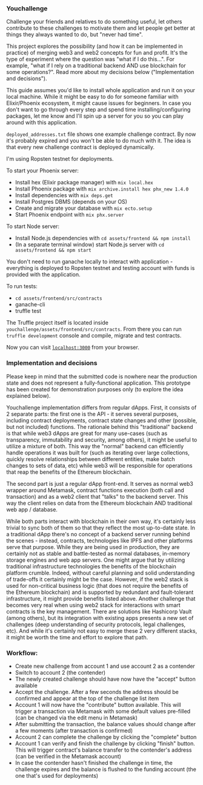 ### Youchallenge

Challenge your friends and relatives to do something useful, let others contribute to these challenges to motivate them and let people get better at things they always wanted to do, but "never had time".

This project explores the possibility (and how it can be implemented in practice) of merging web3 and web2 concepts for fun and profit. It's the type of experiment where the question was "what if I do this...". For example, "what if I rely on a traditional backend AND use blockchain for some operations?". Read more about my decisions below ("Implementation and decisions").

This guide assumes you'd like to install whole application and run it on your local machine. While it might be easy to do for someone familiar with Elixir/Phoenix ecosystem, it might cause issues for beginners. In case you don't want to go through every step and spend time installing/configuring packages, let me know and I'll spin up a server for you so you can play around with this application.

`deployed_addresses.txt` file shows one example challenge contract. By now it's probably expired and you won't be able to do much with it. The idea is that every new challenge contract is deployed dynamically.

I'm using Ropsten testnet for deployments.

To start your Phoenix server:
  * Install hex (Elixir package manager) with `mix local.hex`
  * Install Phoenix package with `mix archive.install hex phx_new 1.4.0`
  * Install dependencies with `mix deps.get`
  * Install Postgres DBMS (depends on your OS)
  * Create and migrate your database with `mix ecto.setup`
  * Start Phoenix endpoint with `mix phx.server`

To start Node server:
  * Install Node.js dependencies with `cd assets/frontend && npm install`
  * (In a separate terminal window) start Node.js server with `cd assets/frontend && npm start`

You don't need to run ganache locally to interact with application - everything is deployed to Ropsten testnet and testing account with funds is provided with the application.

To run tests:
  * `cd assets/frontend/src/contracts`
  * ganache-cli
  * truffle test

The Truffle project itself is located inside `youchallenge/assets/frontend/src/contracts`. From there you can run `truffle development` console and compile, migrate and test contracts.

Now you can visit [`localhost:3000`](http://localhost:3000) from your browser.

### Implementation and decisions

Please keep in mind that the submitted code is nowhere near the production state and does not represent a fully-functional application. This prototype has been created for demonstration purposes only (to explore the idea explained below).

Youchallenge implementation differs from regular dApps. First, it consists of 2 separate parts: the first one is the API - it serves several purposes, including contract deployments, contract state changes and other (possible, but not included) functions. The rationale behind this "traditional" backend is that while web3 dApps are great for many use-cases (such as transparency, immutability and security, among others), it might be useful to utilize a mixture of both. This way the "normal" backend can efficiently handle operations it was built for (such as iterating over large collections, quickly resolve relationships between different entities, make batch changes to sets of data, etc) while web3 will be responsible for operations that reap the benefits of the Ethereum blockchain.

The second part is just a regular dApp front-end. It serves as normal web3 wrapper around Metamask, contract functions execution (both call and transaction) and as a web2 client that "talks" to the backend server. This way the client relies on data from the Ethereum blockchain AND traditional web app / database.

While both parts interact with blockchain in their own way, it's certainly less trivial to sync both of them so that they reflect the most up-to-date state. In a traditional dApp there's no concept of a backend server running behind the scenes - instead, contracts, technologies like IPFS and other platforms serve that purpose. While they are being used in production, they are certainly not as stable and battle-tested as normal databases, in-memory storage engines and web app servers.
One might argue that by utilizing traditional infrastructure technologies the benefits of the blockchain platform crumble. Indeed, without careful planning and solid understanding of trade-offs it certainly might be the case. However, if the web2 stack is used for non-critical business logic (that does not require the benefits of the Ethereum blockchain) and is supported by redundant and fault-tolerant infrastructure, it might provide benefits listed above. Another challenge that becomes very real when using web2 stack for interactions with smart contracts is the key management. There are solutions like Hashicorp Vault (among others), but its integration with existing apps presents a new set of challenges (deep understanding of security protocols, legal challenges, etc). And while it's certainly not easy to merge these 2 very different stacks, it might be worth the time and effort to explore that path.

### Workflow:

* Create new challenge from account 1 and use account 2 as a contender
* Switch to account 2 (the contender)
* The newly created challenge should have now have the "accept" button available
* Accept the challenge. After a few seconds the address should be confirmed and appear at the top of the challenge list item
* Account 1 will now have the "contribute" button available. This will trigger a transaction via Metamask with some default values pre-filled (can be changed via the edit menu in Metamask)
* After submitting the transaction, the balance values should change after a few moments (after transaction is confirmed)
* Account 2 can complete the challenge by clicking the "complete" button
* Account 1 can verify and finish the challenge by clicking "finish" button. This will trigger contract's balance transfer to the contender's address (can be verified in the Metamask account)
* In case the contender hasn't finished the challenge in time, the challenge expires and the balance is flushed to the funding account (the one that's used for deployments)

